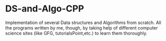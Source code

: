 # DS-and-Algo-CPP
Implementation of several Data structures and Algorithms from scratch.
All the programs written by me, though, by taking help of different computer science sites (like GFG, tutorialsPoint,etc.) to learn them thoroughly.
